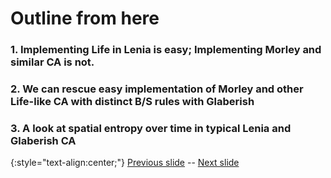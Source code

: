 # Outline from here

### 1. Implementing Life in Lenia is easy; Implementing Morley and similar CA is not.

### 2. We can rescue easy implementation of Morley and other Life-like CA with distinct B/S rules with Glaberish

### 3. A look at spatial entropy over time in typical Lenia and Glaberish CA

{:style="text-align:center;"}
[Previous slide](https://rivesunder.github.io/yuca/g_slide_002) -- [Next slide](https://rivesunder.github.io/yuca/g_slide_004)


